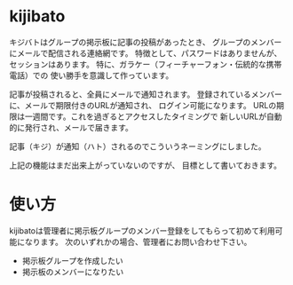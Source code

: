 # kijibato

キジバトはグループの掲示板に記事の投稿があったとき、
グループのメンバーにメールで配信される連絡網です。
特徴として、パスワードはありませんが、セッションはあります。
特に、ガラケー（フィーチャーフォン・伝統的な携帯電話）での
使い勝手を意識して作っています。

記事が投稿されると、全員にメールで通知されます。
登録されているメンバーに、メールで期限付きのURLが通知され、
ログイン可能になります。
URLの期限は一週間です。これを過ぎるとアクセスしたタイミングで
新しいURLが自動的に発行され、メールで届きます。

記事（キジ）が通知（ハト）されるのでこういうネーミングにしました。

上記の機能はまだ出来上がっていないのですが、
目標として書いておきます。

# 使い方

kijibatoは管理者に掲示板グループのメンバー登録をしてもらって初めて利用可能になります。
次のいずれかの場合、管理者にお問い合わせ下さい。

* 掲示板グループを作成したい
* 掲示板のメンバーになりたい
